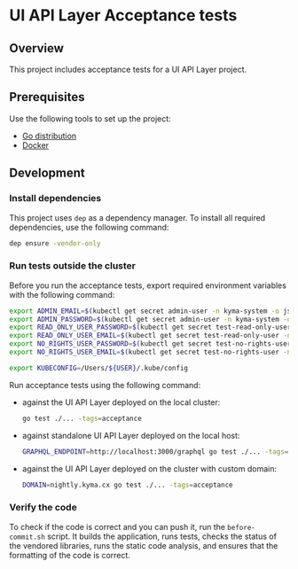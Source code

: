 # UI API Layer Acceptance tests

## Overview

This project includes acceptance tests for a UI API Layer project.

## Prerequisites

Use the following tools to set up the project:

* [Go distribution](https://golang.org)
* [Docker](https://www.docker.com/)

## Development

### Install dependencies

This project uses `dep` as a dependency manager. To install all required dependencies, use the following command:
```bash
dep ensure -vendor-only
```

### Run tests outside the cluster

Before you run the acceptance tests, export required environment variables with the following command:

```bash
export ADMIN_EMAIL=$(kubectl get secret admin-user -n kyma-system -o jsonpath="{.data.email}" | base64 -D)
export ADMIN_PASSWORD=$(kubectl get secret admin-user -n kyma-system -o jsonpath="{.data.password}" | base64 -D)
export READ_ONLY_USER_PASSWORD=$(kubectl get secret test-read-only-user -n kyma-system -o jsonpath="{.data.password}" | base64 -D)
export READ_ONLY_USER_EMAIL=$(kubectl get secret test-read-only-user -n kyma-system -o jsonpath="{.data.email}" | base64 -D)
export NO_RIGHTS_USER_PASSWORD=$(kubectl get secret test-no-rights-user -n kyma-system -o jsonpath="{.data.password}" | base64 -D)
export NO_RIGHTS_USER_EMAIL=$(kubectl get secret test-no-rights-user -n kyma-system -o jsonpath="{.data.email}" | base64 -D)

export KUBECONFIG=/Users/${USER}/.kube/config
```

Run acceptance tests using the following command:

- against the UI API Layer deployed on the local cluster:
  
  ```bash
  go test ./... -tags=acceptance
  ```

- against standalone UI API Layer deployed on the local host:
  
  ```bash
  GRAPHQL_ENDPOINT=http://localhost:3000/graphql go test ./... -tags=acceptance
  ```

- against the UI API Layer deployed on the cluster with custom domain:
  
  ```bash
  DOMAIN=nightly.kyma.cx go test ./... -tags=acceptance
  ```

### Verify the code

To check if the code is correct and you can push it, run the `before-commit.sh` script. It builds the application, runs tests, checks the status of the vendored libraries, runs the static code analysis, and ensures that the formatting of the code is correct.
